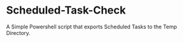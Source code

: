# Scheduled-Task-Check
A Simple Powershell script that exports Scheduled Tasks to the Temp Directory. 
